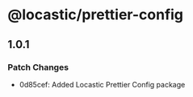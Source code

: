 # @locastic/prettier-config

## 1.0.1

### Patch Changes

- 0d85cef: Added Locastic Prettier Config package
